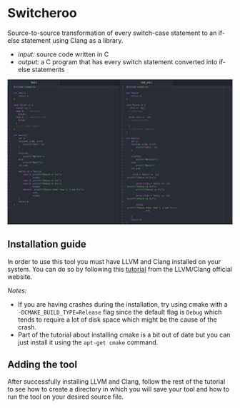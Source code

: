 # Switcheroo
Source-to-source transformation of every switch-case statement to an if-else statement using Clang as a library.
* *input:* source code written in C
* *output:* a C program that has every switch statement converted into if-else statements

![](test.png)

## Installation guide
In order to use this tool you must have LLVM and Clang installed on your system. You can do so by following this [tutorial](https://clang.llvm.org/docs/LibASTMatchersTutorial.html) from the LLVM/Clang official website.

*Notes:*
* If you are having crashes during the installation, try using cmake with a `-DCMAKE_BUILD_TYPE=Release` flag since the default flag is `Debug` which tends to require a lot of disk space which might be the cause of the crash.
* Part of the tutorial about installing cmake is a bit out of date but you can just install it using the `apt-get cmake` command.

## Adding the tool
After successfully installing LLVM and Clang, follow the rest of the tutorial to see how to create a directory in which you will save your tool and how to run the tool on your desired source file.
